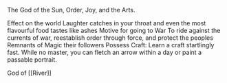 The God of the Sun, Order, Joy, and the Arts.

Effect on the world
	Laughter catches in your throat and even the most flavourful food tastes like ashes
Motive for going to War
	To ride against the currents of war, reestablish order through force, and protect the peoples
Remnants of Magic their followers Possess
	Craft: Learn a craft startlingly fast. While no master, you can fletch an arrow within a day or paint a passable portrait.

God of [[River]]